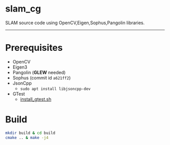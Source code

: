 # slam_cg

SLAM source code using OpenCV,Eigen,Sophus,Pangolin libraries.

---

# Prerequisites

* OpenCV
* Eigen3
* Pangolin (**GLEW** needed)
* Sophus (commit id `a621ff2`)
* JsonCpp
  - `sudo apt install libjsoncpp-dev`
* GTest
  - [install_gtest.sh](https://gist.github.com/cggos/edd0f8a96b9b6126afc0759beb716acd)

# Build

```bash
mkdir build & cd build
cmake .. & make -j4
```
